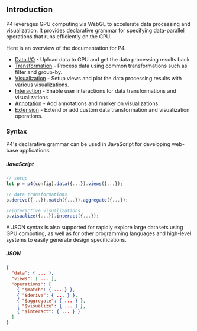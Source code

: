 ## Introduction
P4 leverages GPU computing via WebGL to accelerate data processing and visualization. It provides declarative grammar for specifying data-parallel operations that runs efficiently on the GPU.

Here is an overview of the documentation for P4.

* [Data I/O](#/documentation/data) - Upload data to GPU and get the data processing results back.
* [Transformation](#/documentation/transformation) - Process data using common transformations such as filter and group-by.
* [Visualization](#/documentation/visualization) - Setup views and plot the data processing results with various visualizations.
* [Interaction](#/documentation/interaction) - Enable user interactions for data transformations and visualizations.
* [Annotation](#/documentation/annotation) - Add annotations and marker on visualizations.
* [Extension](#/documentation/extension) - Extend or add custom data transformation and visualization operations.

### Syntax

P4's declarative grammar can be used in JavaScript for developing web-base applications.

##### JavaScript
```javascript
// setup
let p = p4(config).data({...}).views({...});

// data transformations
p.derive({...}).match({...}).aggregate({...});

//interactive visualizations
p.visualize({...}).interact({...});             

```

A JSON syntax is also supported for rapidly explore large datasets using GPU computing, as well as for other programming languages and high-level systems to easily generate design specifications.

##### JSON
```json
{
  "data": { ... },
  "views": [ ... ],
  "operations": [
    { "$match": { ... } },
    { "$derive": { ... } },
    { "$aggregate": { ... } },
    { "$visualize": { ... } },
    { "$interact": { ... } }
  ]
}
```

